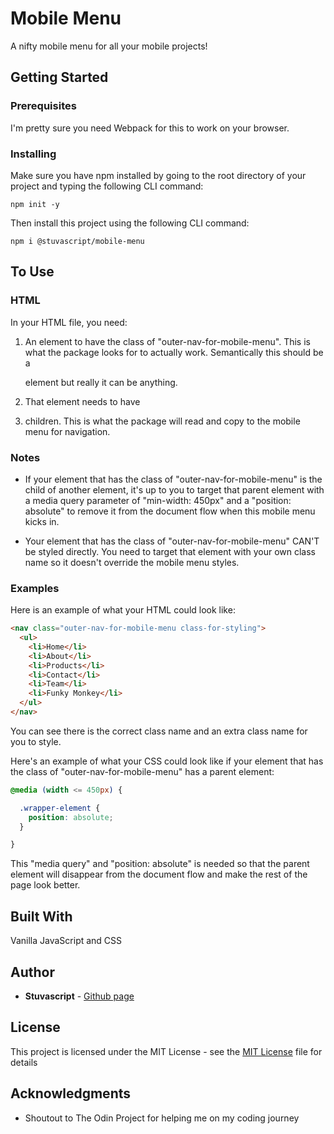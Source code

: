 # Mobile Menu

A nifty mobile menu for all your mobile projects!

## Getting Started

### Prerequisites

I'm pretty sure you need Webpack for this to work on your browser.

### Installing

Make sure you have npm installed by going to the root directory of your project and typing the following CLI command:

```
npm init -y
```

Then install this project using the following CLI command:

```
npm i @stuvascript/mobile-menu
```

## To Use

### HTML

In your HTML file, you need:

1. An element to have the class of "outer-nav-for-mobile-menu". This is what the package looks for to actually work. Semantically this should be a <nav> element but really it can be anything.

2. That element needs to have <li> children. This is what the package will read and copy to the mobile menu for navigation.

### Notes

- If your element that has the class of "outer-nav-for-mobile-menu" is the child of another element, it's up to you to target that parent element with a media query parameter of "min-width: 450px" and a "position: absolute" to remove it from the document flow when this mobile menu kicks in.

- Your element that has the class of "outer-nav-for-mobile-menu" CAN'T be styled directly. You need to target that element with your own class name so it doesn't override the mobile menu styles.

### Examples

Here is an example of what your HTML could look like:

```HTML
<nav class="outer-nav-for-mobile-menu class-for-styling">
  <ul>
    <li>Home</li>
    <li>About</li>
    <li>Products</li>
    <li>Contact</li>
    <li>Team</li>
    <li>Funky Monkey</li>
  </ul>
</nav>
```

You can see there is the correct class name and an extra class name for you to style.

Here's an example of what your CSS could look like if your element that has the class of "outer-nav-for-mobile-menu" has a parent element:

```CSS
@media (width <= 450px) {

  .wrapper-element {
    position: absolute;
  }

}
```

This "media query" and "position: absolute" is needed so that the parent element will disappear from the document flow and make the rest of the page look better.

## Built With

Vanilla JavaScript and CSS

## Author

- **Stuvascript** - [Github page](https://github.com/StuvaScript)

## License

This project is licensed under the MIT License - see the [MIT License](https://choosealicense.com/licenses/mit/) file for details

## Acknowledgments

- Shoutout to The Odin Project for helping me on my coding journey
